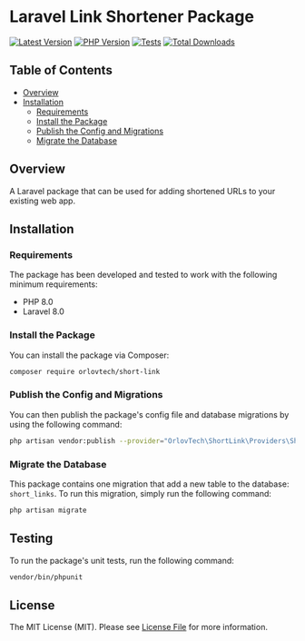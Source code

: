 # Laravel Link Shortener Package

<!-- BADGES_START -->
[![Latest Version][badge-release]][packagist]
[![PHP Version][badge-php]][php]
[![Tests][badge-tests]][tests]
[![Total Downloads][badge-downloads]][downloads]

[badge-tests]: https://github.com/orlovkn/laravel-link-shortener/actions/workflows/test.yml/badge.svg
[badge-release]: https://img.shields.io/packagist/v/orlovkn/laravel-link-shortener.svg?style=flat-square&label=release
[badge-php]: https://img.shields.io/packagist/php-v/orlovkn/laravel-link-shortener.svg?style=flat-square
[badge-downloads]: https://img.shields.io/packagist/dt/orlovkn/laravel-link-shortener.svg?style=flat-square&colorB=mediumvioletred

[packagist]: https://packagist.org/packages/orlovkn/laravel-link-shortener
[php]: https://php.net
[downloads]: https://packagist.org/packages/orlovkn/laravel-link-shortener
[tests]: https://github.com/orlovkn/laravel-link-shortener/actions/workflows/test.yml
<!-- BADGES_END -->

## Table of Contents

- [Overview](#overview)
- [Installation](#installation)
    - [Requirements](#requirements)
    - [Install the Package](#install-the-package)
    - [Publish the Config and Migrations](#publish-the-config-and-migrations)
    - [Migrate the Database](#migrate-the-database)

## Overview

A Laravel package that can be used for adding shortened URLs to your existing web app.

## Installation

### Requirements
The package has been developed and tested to work with the following minimum requirements:

- PHP 8.0
- Laravel 8.0

### Install the Package
You can install the package via Composer:

```bash
composer require orlovtech/short-link
```

### Publish the Config and Migrations
You can then publish the package's config file and database migrations by using the following command:
```bash
php artisan vendor:publish --provider="OrlovTech\ShortLink\Providers\ShortLinkServiceProvider"
```

### Migrate the Database
This package contains one migration that add a new table to the database: ```short_links```. To run this migration, simply run the following command:
```bash
php artisan migrate
```

## Testing

To run the package's unit tests, run the following command:

``` bash
vendor/bin/phpunit
```

## License

The MIT License (MIT). Please see [License File](LICENSE.md) for more information.
